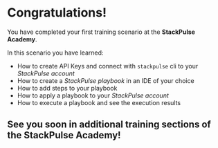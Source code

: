 # Congratulations!



You have completed your first training scenario at the **StackPulse Academy**.

In this scenario you have learned:

* How to create API Keys and connect with `stackpulse` cli to your _StackPulse account_
* How to create a _StackPulse playbook_ in an IDE of your choice
* How to add steps to your playbook
* How to apply a playbook to your _StackPulse account_
* How to execute a playbook and see the execution results



## See you soon in additional training sections of the StackPulse Academy!

